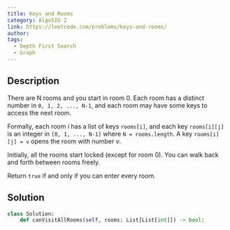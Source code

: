 ```yaml
---
title: Keys and Rooms
category: AlgoSIG 2
link: https://leetcode.com/problems/keys-and-rooms/
author:
tags:
  - Depth First Search
  - Graph
---
```


## Description

There are N rooms and you start in room 0. Each room has a distinct number in `0, 1, 2, ..., N-1`, and each room may have some keys to access the next room. 

Formally, each room *i* has a list of keys `rooms[i]`, and each key `rooms[i][j]` is an integer in `[0, 1, ..., N-1]` where `N = rooms.length`. A key `rooms[i][j] = v` opens the room with number *v*.

Initially, all the rooms start locked (except for room 0). You can walk back and forth between rooms freely.

Return `true` if and only if you can enter every room.

## Solution
``` python
class Solution:
    def canVisitAllRooms(self, rooms: List[List[int]]) -> bool:
        
```
